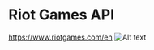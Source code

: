 # Riot Games API
https://www.riotgames.com/en
![Alt text](https://user-images.githubusercontent.com/55467370/102514044-4c061c00-408c-11eb-87fc-b959dd7c79be.png?raw=true "Title")
